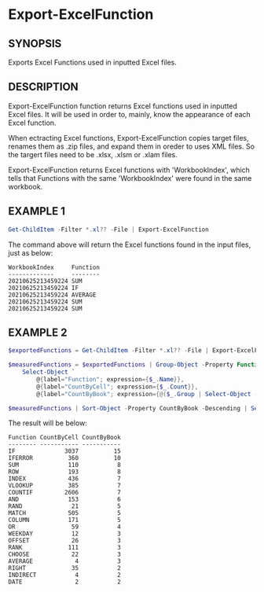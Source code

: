 # Export-ExcelFunction

## SYNOPSIS

Exports Excel Functions used in inputted Excel files.

## DESCRIPTION

Export-ExcelFunction function returns Excel functions used in inputted Excel files.
It will be used in order to, mainly, know the appearance of each Excel function.

When ectracting Excel functions, Export-ExcelFunction copies target files, renames them as .zip files, and expand them in oreder to uses XML files.
So the targert files need to be .xlsx, .xlsm or .xlam files.

Export-ExcelFunction returns Excel functions with 'WorkbookIndex', which tells that Functions with the same 'WorkbookIndex' were found in the same workbook.

## EXAMPLE 1

```ps1
Get-ChildItem -Filter *.xl?? -File | Export-ExcelFunction
```

The command above will return the Excel functions found in the input files, just as below:

```
WorkbookIndex     Function
-------------     --------
20210625213459224 SUM
20210625213459224 IF
20210625213459224 AVERAGE
20210625213459224 SUM
20210625213459224 SUM
```

## EXAMPLE 2

```ps1
$exportedFunctions = Get-ChildItem -Filter *.xl?? -File | Export-ExcelFunction

$measuredFunctions = $exportedFunctions | Group-Object -Property Function | 
    Select-Object `
        @{label="Function"; expression={$_.Name}}, 
        @{label="CountByCell"; expression={$_.Count}}, 
        @{label="CountByBook"; expression={@($_.Group | Select-Object -Property WorkbookIndex -Unique).Length}}

$measuredFunctions | Sort-Object -Property CountByBook -Descending | Select-Object -First 20
```

The result will be below:

```
Function CountByCell CountByBook
-------- ----------- -----------
IF              3037          15
IFERROR          360          10
SUM              110           8
ROW              193           8
INDEX            436           7
VLOOKUP          385           7
COUNTIF         2606           7
AND              153           6
RAND              21           5
MATCH            505           5
COLUMN           171           5
OR                59           4
WEEKDAY           12           3
OFFSET            26           3
RANK             111           3
CHOOSE            22           3
AVERAGE            4           3
RIGHT             35           2
INDIRECT           4           2
DATE               2           2
```